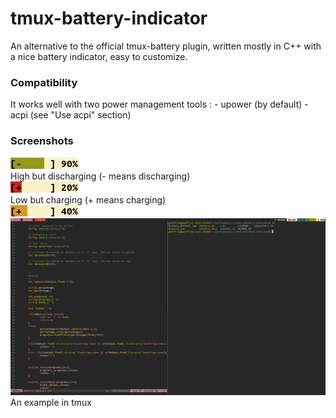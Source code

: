 # tmux-battery-indicator
An alternative to the official tmux-battery plugin, written mostly in C++ with a nice battery indicator, easy to customize.

### Compatibility
It works well with two power management tools :
	- upower (by default)
	- acpi (see "Use acpi" section)

### Screenshots
![1](img/1.png)<br>
High but discharging (- means discharging) <br>
![2](img/2.png)<br>
Low but charging (+ means charging) <br>
![3](img/3.png)<br>
![4](img/4.png)<br>
An example in tmux <br>
